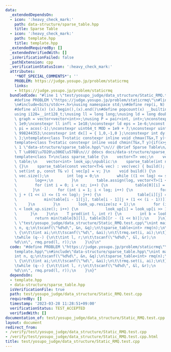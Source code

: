```yaml
---
data:
  _extendedDependsOn:
  - icon: ':heavy_check_mark:'
    path: data-structure/sparse_table.hpp
    title: Sparse Table
  - icon: ':heavy_check_mark:'
    path: template.hpp
    title: template.hpp
  _extendedRequiredBy: []
  _extendedVerifiedWith: []
  _isVerificationFailed: false
  _pathExtension: cpp
  _verificationStatusIcon: ':heavy_check_mark:'
  attributes:
    '*NOT_SPECIAL_COMMENTS*': ''
    PROBLEM: https://judge.yosupo.jp/problem/staticrmq
    links:
    - https://judge.yosupo.jp/problem/staticrmq
  bundledCode: "#line 1 \"test/yosupo_judge/data_structure/Static_RMQ.test.cpp\"\n\
    #define PROBLEM \"https://judge.yosupo.jp/problem/staticrmq\"\n#line 2 \"template.hpp\"\
    \n#include<bits/stdc++.h>\nusing namespace std;\n#define rep(i, N)  for(int i=0;i<(N);i++)\n\
    #define all(x) (x).begin(),(x).end()\n#define popcount(x) __builtin_popcount(x)\n\
    using i128=__int128_t;\nusing ll = long long;\nusing ld = long double;\nusing\
    \ graph = vector<vector<int>>;\nusing P = pair<int, int>;\nconstexpr int inf =\
    \ 1e9;\nconstexpr ll infl = 1e18;\nconstexpr ld eps = 1e-6;\nconst long double\
    \ pi = acos(-1);\nconstexpr uint64_t MOD = 1e9 + 7;\nconstexpr uint64_t MOD2 =\
    \ 998244353;\nconstexpr int dx[] = { 1,0,-1,0 };\nconstexpr int dy[] = { 0,1,0,-1\
    \ };\ntemplate<class T>static constexpr inline void chmax(T&x,T y){if(x<y)x=y;}\n\
    template<class T>static constexpr inline void chmin(T&x,T y){if(x>y)x=y;}\n#line\
    \ 1 \"data-structure/sparse_table.hpp\"\n/// @brief Sparse Table\n/// @tparam\
    \ T \u8981\u7D20\u306E\u578B\n/// @docs docs/data-structure/sparse_table.md\n\n\
    template<class T>\nclass sparse_table {\n    vector<T> vec;\n    vector<vector<T>>\
    \ table;\n    vector<int> look_up;\npublic:\n    sparse_table(int n) : vec(n)\
    \ {}\n    sparse_table(const vector<T>& vec) : vec(vec) { build(); }\n    void\
    \ set(int p, const T& v) { vec[p] = v; }\n    void build() {\n        int sz =\
    \ vec.size();\n        int log = 0;\n        while ((1 << log) <= sz) {\n    \
    \        log++;\n        }\n        table.assign(log, vector<T>(1 << log));\n\
    \        for (int i = 0; i < sz; i++) {\n            table[0][i] = vec[i];\n \
    \       }\n        for (int i = 1; i < log; i++) {\n            for (int j = 0;\
    \ j + (1 << i) <= (1 << log); j++) {\n                table[i][j] =\n        \
    \            min(table[i - 1][j], table[i - 1][j + (1 << (i - 1))]);\n       \
    \     }\n        }\n        look_up.resize(sz + 1);\n        for (int i = 2; i\
    \ < look_up.size(); i++) {\n            look_up[i] = look_up[i >> 1] + 1;\n  \
    \      }\n    }\n\n    T prod(int l, int r) {\n        int b = look_up[r - l];\n\
    \        return min(table[b][l], table[b][r - (1 << b)]);\n    }\n};\n#line 4\
    \ \"test/yosupo_judge/data_structure/Static_RMQ.test.cpp\"\nint main() {\n\tint\
    \ n, q;\n\tscanf(\"%d%d\", &n, &q);\n\tsparse_table<int> rmq(n);\n\trep(i, n)\
    \ {\n\t\tint ai;\n\t\tscanf(\"%d\", &ai);\n\t\trmq.set(i, ai);\n\t}\n\trmq.build();\n\
    \twhile (q--) {\n\t\tint l, r;\n\t\tscanf(\"%d%d\", &l, &r);\n        printf(\"\
    %d\\n\", rmq.prod(l, r));\n    }\n}\n"
  code: "#define PROBLEM \"https://judge.yosupo.jp/problem/staticrmq\"\n#include\"\
    template.hpp\"\n#include\"data-structure/sparse_table.hpp\"\nint main() {\n\t\
    int n, q;\n\tscanf(\"%d%d\", &n, &q);\n\tsparse_table<int> rmq(n);\n\trep(i, n)\
    \ {\n\t\tint ai;\n\t\tscanf(\"%d\", &ai);\n\t\trmq.set(i, ai);\n\t}\n\trmq.build();\n\
    \twhile (q--) {\n\t\tint l, r;\n\t\tscanf(\"%d%d\", &l, &r);\n        printf(\"\
    %d\\n\", rmq.prod(l, r));\n    }\n}"
  dependsOn:
  - template.hpp
  - data-structure/sparse_table.hpp
  isVerificationFile: true
  path: test/yosupo_judge/data_structure/Static_RMQ.test.cpp
  requiredBy: []
  timestamp: '2023-03-28 11:28:51+09:00'
  verificationStatus: TEST_ACCEPTED
  verifiedWith: []
documentation_of: test/yosupo_judge/data_structure/Static_RMQ.test.cpp
layout: document
redirect_from:
- /verify/test/yosupo_judge/data_structure/Static_RMQ.test.cpp
- /verify/test/yosupo_judge/data_structure/Static_RMQ.test.cpp.html
title: test/yosupo_judge/data_structure/Static_RMQ.test.cpp
---
```


